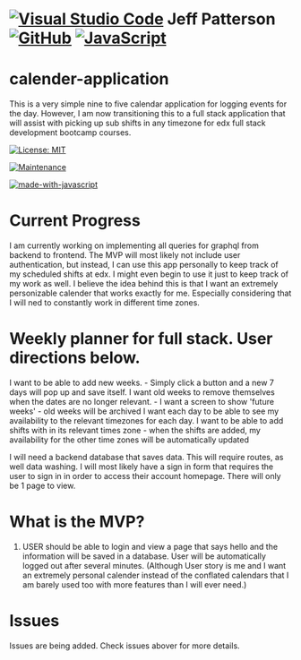 # [![Visual Studio Code](https://img.shields.io/badge/--007ACC?logo=visual%20studio%20code&logoColor=ffffff)](https://code.visualstudio.com/) Jeff Patterson [![GitHub](https://img.shields.io/badge/--181717?logo=github&logoColor=ffffff)](https://github.com/) [![JavaScript](https://img.shields.io/badge/--F7DF1E?logo=javascript&logoColor=000)](https://www.javascript.com/)

# calender-application
This is a very simple nine to five calendar application for logging events for the day. However, I am now transitioning this to a full stack application that will assist with picking up sub shifts in any timezone for edx full stack development bootcamp courses.

[![License: MIT](https://img.shields.io/badge/License-MIT-yellow.svg)](https://opensource.org/licenses/MIT)

[![Maintenance](https://img.shields.io/badge/Maintained%3F-yes-green.svg)](https://GitHub.com/Naereen/StrapDown.js/graphs/commit-activity)

[![made-with-javascript](https://img.shields.io/badge/Made%20with-JavaScript-1f425f.svg)](https://www.javascript.com)

# Current Progress
I am currently working on implementing all queries for graphql from backend to frontend. The MVP will most likely not include user authentication, but instead, I can use this app personally to keep track of my scheduled shifts at edx. I might even begin to use it just to keep track of my work as well. I believe the idea behind this is that I want an extremely personizable calender that works exactly for me. Especially considering that I will ned to constantly work in different time zones.

# Weekly planner for full stack. User directions below. 

I want to be able to add new weeks.
    - Simply click a button and a new 7 days will pop up and save itself.
I want old weeks to remove themselves when the dates are no longer relevant.
    - I want a screen to show 'future weeks'
    - old weeks will be archived
I want each day to be able to see my availability to the relevant timezones for each day. 
I want to be able to add shifts with in its relevant times zone
    - when the shifts are added, my availability for the other time zones will be automatically updated

I will need a backend database that saves data. This will require routes, as well data washing. I will most likely have a sign in form that requires the user to sign in in order to access their account homepage. There will only be 1 page to view.

# What is the MVP?
1. USER should be able to login and view a page that says hello and the information will be saved in a database. User will be automatically logged out after several minutes. (Although User story is me and I want an extremely personal calender instead of the conflated calendars that I am barely used too with more features than I will ever need.)

# Issues
Issues are being added. Check issues abover for more details.

